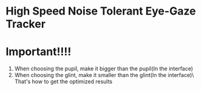 # High Speed Noise Tolerant Eye-Gaze Tracker
# Important!!!!
1. When choosing the pupil, make it bigger than the pupil(In the interface)
2. When choosing the glint, make it smaller than the glint(In the interface)\\
That's how to get the optimized results
